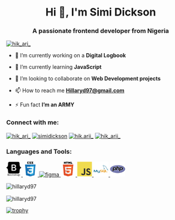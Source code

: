 <h1 align="center">Hi 👋, I'm Simi Dickson</h1>
<h3 align="center">A passionate frontend developer from Nigeria</h3>

<p align="left"> <a href="https://twitter.com/hik_ari_" target="blank"><img src="https://img.shields.io/twitter/follow/hik_ari_?logo=twitter&style=for-the-badge" alt="hik_ari_" /></a> </p>

- 🔭 I’m currently working on a **Digital Logbook**

- 🌱 I’m currently learning **JavaScript**

- 👯 I’m looking to collaborate on **Web Development projects**

- 📫 How to reach me **Hillaryd97@gmail.com**

- ⚡ Fun fact **I’m an ARMY**

<h3 align="left">Connect with me:</h3>
<p align="left">
<a href="https://twitter.com/hik_ari_" target="blank"><img align="center" src="https://raw.githubusercontent.com/rahuldkjain/github-profile-readme-generator/master/src/images/icons/Social/twitter.svg" alt="hik_ari_" height="30" width="40" /></a>
<a href="https://linkedin.com/in/simidickson" target="blank"><img align="center" src="https://raw.githubusercontent.com/rahuldkjain/github-profile-readme-generator/master/src/images/icons/Social/linked-in-alt.svg" alt="simidickson" height="30" width="40" /></a>
<a href="https://instagram.com/hik.arii_" target="blank"><img align="center" src="https://raw.githubusercontent.com/rahuldkjain/github-profile-readme-generator/master/src/images/icons/Social/instagram.svg" alt="hik.arii_" height="30" width="40" /></a>
<a href="https://dribbble.com/hik_arii_" target="blank"><img align="center" src="https://raw.githubusercontent.com/rahuldkjain/github-profile-readme-generator/master/src/images/icons/Social/dribbble.svg" alt="hik_arii_" height="30" width="40" /></a>
</p>

<h3 align="left">Languages and Tools:</h3>
<p align="left"> <a href="https://getbootstrap.com" target="_blank" rel="noreferrer"> <img src="https://raw.githubusercontent.com/devicons/devicon/master/icons/bootstrap/bootstrap-plain-wordmark.svg" alt="bootstrap" width="40" height="40"/> </a> <a href="https://www.w3schools.com/css/" target="_blank" rel="noreferrer"> <img src="https://raw.githubusercontent.com/devicons/devicon/master/icons/css3/css3-original-wordmark.svg" alt="css3" width="40" height="40"/> </a> <a href="https://www.figma.com/" target="_blank" rel="noreferrer"> <img src="https://www.vectorlogo.zone/logos/figma/figma-icon.svg" alt="figma" width="40" height="40"/> </a> <a href="https://www.w3.org/html/" target="_blank" rel="noreferrer"> <img src="https://raw.githubusercontent.com/devicons/devicon/master/icons/html5/html5-original-wordmark.svg" alt="html5" width="40" height="40"/> </a> <a href="https://developer.mozilla.org/en-US/docs/Web/JavaScript" target="_blank" rel="noreferrer"> <img src="https://raw.githubusercontent.com/devicons/devicon/master/icons/javascript/javascript-original.svg" alt="javascript" width="40" height="40"/> </a> <a href="https://www.mysql.com/" target="_blank" rel="noreferrer"> <img src="https://raw.githubusercontent.com/devicons/devicon/master/icons/mysql/mysql-original-wordmark.svg" alt="mysql" width="40" height="40"/> </a> <a href="https://www.php.net" target="_blank" rel="noreferrer"> <img src="https://raw.githubusercontent.com/devicons/devicon/master/icons/php/php-original.svg" alt="php" width="40" height="40"/> </a> </p>

<p><img align="center" src="https://github-readme-stats.vercel.app/api/top-langs?username=hillaryd97&show_icons=true&locale=en&layout=compact" alt="hillaryd97" /></p>

<p><img align="center" src="https://github-readme-streak-stats.herokuapp.com/?user=hillaryd97&" alt="hillaryd97" /></p>


[![trophy](https://github-profile-trophy.vercel.app/?username=hillaryd97)](https://github.com/ryo-ma/github-profile-trophy)

